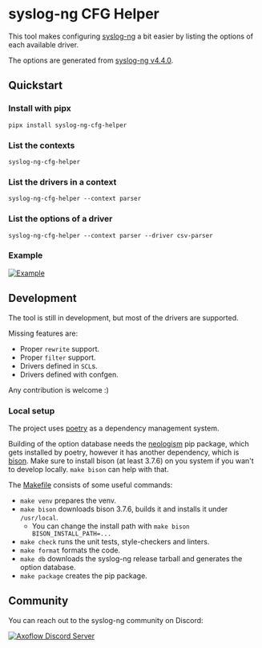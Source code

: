 # syslog-ng CFG Helper

This tool makes configuring [syslog-ng](https://github.com/syslog-ng/syslog-ng) a bit easier by listing the options of each available driver.

The options are generated from [syslog-ng v4.4.0](https://github.com/syslog-ng/syslog-ng/releases/tag/syslog-ng-4.4.0).

## Quickstart

### Install with pipx
```
pipx install syslog-ng-cfg-helper
```

### List the contexts
```
syslog-ng-cfg-helper
```

### List the drivers in a context
```
syslog-ng-cfg-helper --context parser
```

### List the options of a driver
```
syslog-ng-cfg-helper --context parser --driver csv-parser
```

### Example
[![Example](https://raw.githubusercontent.com/alltilla/syslog-ng-cfg-helper/assets/example.gif)](https://raw.githubusercontent.com/alltilla/syslog-ng-cfg-helper/assets/example.gif)

## Development
The tool is still in development, but most of the drivers are supported.

Missing features are:
  * Proper `rewrite` support.
  * Proper `filter` support.
  * Drivers defined in `SCL`s.
  * Drivers defined with confgen.

Any contribution is welcome :)

### Local setup
The project uses [poetry](https://python-poetry.org/) as a dependency management system.

Building of the option database needs the [neologism](https://github.com/alltilla/neologism) pip package, which gets installed by poetry, however it has another dependency, which is [bison](https://www.gnu.org/software/bison/). Make sure to install bison (at least 3.7.6) on you system if you wan't to develop locally. `make bison` can help with that.

The [Makefile](https://github.com/alltilla/syslog-ng-cfg-helper/blob/master/Makefile) consists of some useful commands:
  * `make venv` prepares the venv.
  * `make bison` downloads bison 3.7.6, builds it and installs it under `/usr/local`.
    * You can change the install path with `make bison BISON_INSTALL_PATH=...`
  * `make check` runs the unit tests, style-checkers and linters.
  * `make format` formats the code.
  * `make db` downloads the syslog-ng release tarball and generates the option database.
  * `make package` creates the pip package.

## Community
You can reach out to the syslog-ng community on Discord:

[![Axoflow Discord Server](https://discordapp.com/api/guilds/1082023686028148877/widget.png?style=banner2)](https://discord.gg/E65kP9aZGm)
